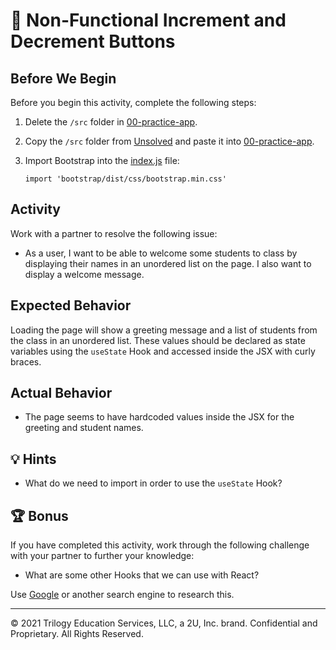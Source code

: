 # 🐛 Non-Functional Increment and Decrement Buttons

## Before We Begin

Before you begin this activity, complete the following steps:

1. Delete the `/src` folder in [00-practice-app](../00-practice-app/).

2. Copy the `/src` folder from [Unsolved](./Unsolved/src/) and paste it into [00-practice-app](../00-practice-app/).

3. Import Bootstrap into the [index.js](./Unsolved/src/index.js) file:
      
     `import 'bootstrap/dist/css/bootstrap.min.css'`

## Activity

Work with a partner to resolve the following issue:

* As a user, I want to be able to welcome some students to class by displaying their names in an unordered list on the page. I also want to display a welcome message.

## Expected Behavior

Loading the page will show a greeting message and a list of students from the class in an unordered list. These values should be declared as state variables using the `useState` Hook and accessed inside the JSX with curly braces.

## Actual Behavior

* The page seems to have hardcoded values inside the JSX for the greeting and student names.

## 💡 Hints

* What do we need to import in order to use the `useState` Hook?

## 🏆 Bonus

If you have completed this activity, work through the following challenge with your partner to further your knowledge:

* What are some other Hooks that we can use with React?

Use [Google](https://www.google.com) or another search engine to research this.

---
© 2021 Trilogy Education Services, LLC, a 2U, Inc. brand. Confidential and Proprietary. All Rights Reserved.
